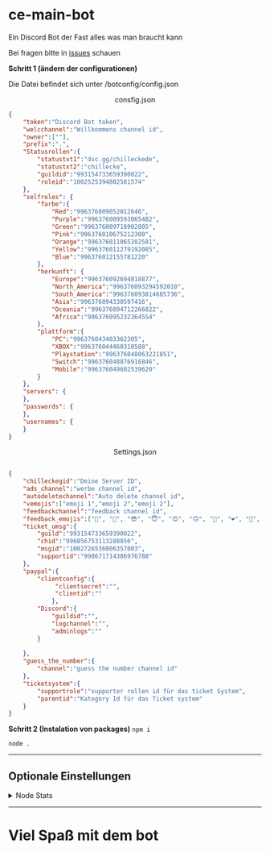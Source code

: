 # ce-main-bot
Ein Discord Bot der Fast alles was man braucht kann

Bei fragen bitte in [issues](https://github.com/gamerdave08/ce-main-bot/issues) schauen

<b>Schritt 1 (ändern der configurationen)</b>

<p>Die Datei befindet sich unter /botconfig/config.json</p>

<p style="text-align:center ;">consfig.json</p>

```json
{
    "token":"Discord Bot token",
    "welcchannel":"Willkommens channel id",
    "owner":[""],
    "prefix":".",
    "Statusrollen":{
        "statustxt1":"dsc.gg/chilleckede",
        "statustxt2":"chillecke",
        "guildid":"993154733659390022",
        "roleid":"1002525394802581574"
    },
    "selfroles": {
        "farbe":{
            "Red":"996376009052012646",
            "Purple":"996376009593065482",
            "Green":"996376009718902805",
            "Pink":"996376010675212380",
            "Orange":"996376011065282581",
            "Yellow":"996376011279192085",
            "Blue":"996376012155781220"
        },
        "herkunft": {
            "Europe":"996376092694818877",
            "North_America":"996376093294592010",
            "South_America":"996376093814685736",
            "Asia":"996376094330597416",
            "Oceania":"996376094712266822",
            "Africa":"996376095232364554"
        },
        "plattform":{
            "PC":"996376043403362305",
            "XBOX":"996376044460310588",
            "Playstation":"996376048063221851",
            "Switch":"996376048876916846",
            "Mobile":"996376049602539620"
        }
    },
    "servers": {
    },
    "passwords": {
    },
    "usernames": {
    }
}
```

<p style="text-align:center ;">Settings.json</p>

```json

{
    "chilleckegid":"Deine Server ID",
    "ads_channel":"werbe channel id",
    "autodeletechannel":"Auto delete channel id",
    "vemojis":["emoji 1","emoji 2","emoji 2"],
    "feedbackchannel":"feedback channel id",
    "feedback_emojis":["🥰", "🤩", "😎", "😇", "😍", "🙃", "💝", "❤️", "👀", "🟢", "✅", "🔥", "🌊", "✨", "💫", "💯", "👑", "💓", "💞", "🙏"],
    "ticket_umsg":{
        "guild":"993154733659390022",
        "chid":"996856753113288856",
        "msgid":"1002726536006357003",
        "supportid":"998671714386976788"
    },
    "paypal":{
        "clientconfig":{
             "clientsecret":"",
             "clientid":""
            },
        "Discord":{
            "guildid":"",
            "logchannel":"",
            "adminlogs":""
        }
       
    },
    "guess_the_number":{
        "channel":"guess the number channel id"
    },
    "ticketsystem":{
        "supportrole":"supporter rollen id für das ticket System",
        "parentid":"Kategory Id für das Ticket system"
    }
}
```

<b>Schritt 2 (Instalation von packages)</b>
`npm i `

`node .`
<hr>
<h2>Optionale Einstellungen</h2>
<details>
  <summary>Node Stats</summary>
    *Ersetze die js Datei in /moduls/other/import.js durch
    
    * Und trage die server in /botconfig/config.json ein
    
    ```json 
     "servers": {
    "node1":"ipadresse",
    "node2":"ipadresse"
    },
    "passwords": {
    "node1":"serverpasswort",
    "node2":"serverpasswort"
    },
    "usernames": {
    "node1":"username"
    "node2":"username"
    }
    ```
    
</details>
                                    
<hr>
<h1>Viel Spaß mit dem bot</h1>
